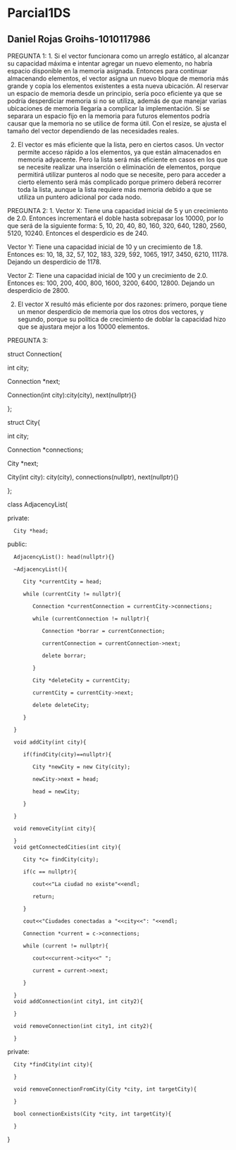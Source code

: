 # Parcial1DS
## Daniel Rojas Groihs-1010117986
PREGUNTA 1: 1. Si el vector funcionara como un arreglo estático, al alcanzar su capacidad máxima e intentar agregar un nuevo elemento, no habría espacio disponible en la memoria asignada. Entonces para continuar almacenando elementos, el vector asigna un nuevo bloque de memoria más grande y copia los elementos existentes a esta nueva ubicación.
   Al reservar un espacio de memoria desde un principio, sería poco eficiente ya que se podría desperdiciar memoria si no se utiliza, además de que manejar varias ubicaciones de memoria llegaría a complicar la implementación. Si se separara un espacio fijo en la memoria para futuros elementos podría causar que la memoria no se utilice de forma útil. Con el resize, se ajusta el tamaño del vector dependiendo de las necesidades reales.
   
2. El vector es más eficiente que la lista, pero en ciertos casos. Un vector permite acceso rápido a los elementos, ya que están almacenados en memoria adyacente. Pero la lista será más eficiente en casos en los que se necesite realizar una inserción o eliminación de elementos, porque permitirá utilizar punteros al nodo que se necesite, pero para acceder a cierto elemento será más complicado porque primero deberá recorrer toda la lista, aunque la lista requiere más memoria debido a que se utiliza un puntero adicional por cada nodo.

PREGUNTA 2: 1. Vector X: Tiene una capacidad inicial de 5 y un crecimiento de 2.0. Entonces incrementará el doble hasta sobrepasar los 10000, por lo que será de la siguiente forma: 5, 10, 20, 40, 80, 160, 320, 640, 1280, 2560, 5120, 10240. Entonces el desperdicio es de 240.

   Vector Y: Tiene una capacidad inicial de 10 y un crecimiento de 1.8. Entonces es: 10, 18, 32, 57, 102, 183, 329, 592, 1065, 1917, 3450, 6210, 11178. Dejando un desperdicio de 1178.
   
   Vector Z: Tiene una capacidad inicial de 100 y un crecimiento de 2.0. Entonces es: 100, 200, 400, 800, 1600, 3200, 6400, 12800. Dejando un desperdicio de 2800.
   
2. El vector X resultó más eficiente por dos razones: primero, porque tiene un menor desperdicio de memoria que los otros dos vectores, y segundo, porque su política de crecimiento de doblar la capacidad hizo que se ajustara mejor a los 10000 elementos.
   
PREGUNTA 3: 

struct Connection{

   int city;
   
   Connection *next;
   
   Connection(int city):city(city), next(nullptr){}
   
};

struct City{

   int city;
   
   Connection *connections;
   
   City *next;
   
   City(int city): city(city), connections(nullptr), next(nullptr){}
   
};

class AdjacencyList{

   private:
   
      City *head;
      
   public:
   
      AdjacencyList(): head(nullptr){}
      
      ~AdjacencyList(){
      
         City *currentCity = head;
         
         while (currentCity != nullptr){
         
            Connection *currentConnection = currentCity->connections;
            
            while (currentConnection != nullptr){
            
               Connection *borrar = currentConnection;
               
               currentConnection = currentConnection->next;
               
               delete borrar;
               
            }
            
            City *deleteCity = currentCity;
            
            currentCity = currentCity->next;
            
            delete deleteCity;
            
         }
         
      }
      
      void addCity(int city){
      
         if(findCity(city)==nullptr){
         
            City *newCity = new City(city);
            
            newCity->next = head;
            
            head = newCity;
            
         }
         
      }
      
      void removeCity(int city){
      
      }
      void getConnectedCities(int city){
      
         City *c= findCity(city);
         
         if(c == nullptr){
         
            cout<<"La ciudad no existe"<<endl;
            
            return;
            
         }
         
         cout<<"Ciudades conectadas a "<<city<<": "<<endl;
         
         Connection *current = c->connections;
         
         while (current != nullptr){
         
            cout<<current->city<<" ";
            
            current = current->next;
            
         }
         
      }
      void addConnection(int city1, int city2){
      
      }
      
      void removeConnection(int city1, int city2){
      
      }
      
   private: 
   
      City *findCity(int city){
      
      }
      
      void removeConnectionFromCity(City *city, int targetCity){
      
      }
      
      bool connectionExists(City *city, int targetCity){
      
      }
      
   }
